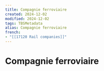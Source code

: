 ```yaml
---
title: Compagnie ferroviaire
created: 2024-12-02
modified: 2024-12-02
tags: TBSMetadata
alias: Compagnie ferroviaire
french:
- "[[17120 Rail companies]]"
---
```

# Compagnie ferroviaire
